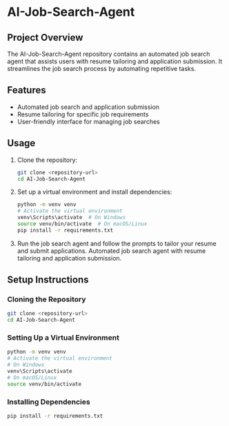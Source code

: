 # AI-Job-Search-Agent
## Project Overview

The AI-Job-Search-Agent repository contains an automated job search agent that assists users with resume tailoring and application submission. It streamlines the job search process by automating repetitive tasks.

## Features

- Automated job search and application submission
- Resume tailoring for specific job requirements
- User-friendly interface for managing job searches

## Usage

1. Clone the repository:
   ```bash
   git clone <repository-url>
   cd AI-Job-Search-Agent
   ```
2. Set up a virtual environment and install dependencies:
   ```bash
   python -m venv venv
   # Activate the virtual environment
   venv\Scripts\activate  # On Windows
   source venv/bin/activate  # On macOS/Linux
   pip install -r requirements.txt
   ```
3. Run the job search agent and follow the prompts to tailor your resume and submit applications.
Automated job search agent with resume tailoring and application submission.
## Setup Instructions

### Cloning the Repository

```bash
git clone <repository-url>
cd AI-Job-Search-Agent
```

### Setting Up a Virtual Environment

```bash
python -m venv venv
# Activate the virtual environment
# On Windows
venv\Scripts\activate
# On macOS/Linux
source venv/bin/activate
```

### Installing Dependencies

```bash
pip install -r requirements.txt
```
